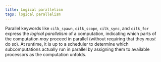 ```yaml
---
title: Logical parallelism
tags: logical parallelism
---
```


Parallel keywords like `cilk_spawn`, `cilk_scope`, `cilk_sync`, and `cilk_for` express
the *logical parallelism* of a computation, indicating which parts of the computation 
*may* proceed in parallel (without requiring that they *must* do so). At runtime, it is up to a scheduler to determine
which subcomputations actually run in parallel by assigning them to available processors
as the computation unfolds.